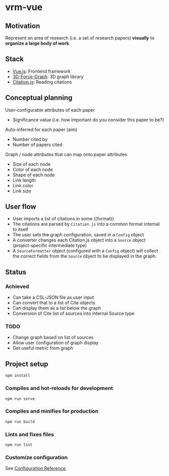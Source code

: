 # vrm-vue

## Motivation
Represent an area of research (i.e. a set of research papers) **visually** to **organize a large body of work**.

## Stack
- [Vue.js](https://vuejs.org/): Frontend framework
- [3D-Force-Graph](https://github.com/vasturiano/3d-force-graph): 3D graph library
- [Citation.js](https://github.com/larsgw/citation.js/): Reading citations

## Conceptual planning
User-configurable attributes of each paper
- Significance value (i.e. how important do you consider this paper to be?)

Auto-inferred for each paper (aim)
- Number cited by
- Number of papers cited

Graph / node attributes that can map onto paper attributes
- Size of each node
- Color of each node
- Shape of each node
- Link length
- Link color
- Link size

## User flow
- User imports a list of citations in some ((format))
- The citations are parsed by `Citation.js` into a common format internal to itself
- The user sets the graph configuration, saved in a `Config` object
- A converter changes each Citation.js object into a `Source` object (project-specific intermediate type)
- A `SourceFormatter` object (configured with a `Config` object) will collect the correct fields from the `Source` object to be displayed in the graph.

## Status
### Achieved
- Can take a CSL-JSON file as user input
- Can convert that to a list of Cite objects
- Can display them as a list below the graph
- Conversion of Cite list of sources into internal Source type
### TODO
- Change graph based on list of sources
- Allow user configuration of graph display
- Get useful metric from graph

## Project setup
```
npm install
```

### Compiles and hot-reloads for development
```
npm run serve
```

### Compiles and minifies for production
```
npm run build
```

### Lints and fixes files
```
npm run lint
```

### Customize configuration
See [Configuration Reference](https://cli.vuejs.org/config/).
